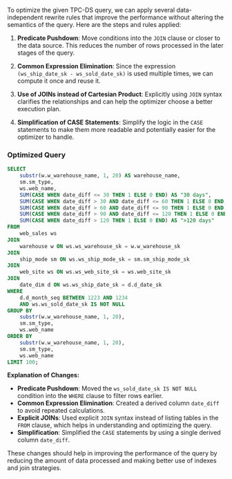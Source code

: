 To optimize the given TPC-DS query, we can apply several data-independent rewrite rules that improve the performance without altering the semantics of the query. Here are the steps and rules applied:

1. **Predicate Pushdown**: Move conditions into the `JOIN` clause or closer to the data source. This reduces the number of rows processed in the later stages of the query.

2. **Common Expression Elimination**: Since the expression `(ws_ship_date_sk - ws_sold_date_sk)` is used multiple times, we can compute it once and reuse it.

3. **Use of JOINs instead of Cartesian Product**: Explicitly using `JOIN` syntax clarifies the relationships and can help the optimizer choose a better execution plan.

4. **Simplification of CASE Statements**: Simplify the logic in the `CASE` statements to make them more readable and potentially easier for the optimizer to handle.

### Optimized Query

```sql
SELECT 
    substr(w.w_warehouse_name, 1, 20) AS warehouse_name,
    sm.sm_type,
    ws.web_name,
    SUM(CASE WHEN date_diff <= 30 THEN 1 ELSE 0 END) AS "30 days",
    SUM(CASE WHEN date_diff > 30 AND date_diff <= 60 THEN 1 ELSE 0 END) AS "31-60 days",
    SUM(CASE WHEN date_diff > 60 AND date_diff <= 90 THEN 1 ELSE 0 END) AS "61-90 days",
    SUM(CASE WHEN date_diff > 90 AND date_diff <= 120 THEN 1 ELSE 0 END) AS "91-120 days",
    SUM(CASE WHEN date_diff > 120 THEN 1 ELSE 0 END) AS ">120 days"
FROM 
    web_sales ws
JOIN 
    warehouse w ON ws.ws_warehouse_sk = w.w_warehouse_sk
JOIN 
    ship_mode sm ON ws.ws_ship_mode_sk = sm.sm_ship_mode_sk
JOIN 
    web_site ws ON ws.ws_web_site_sk = ws.web_site_sk
JOIN 
    date_dim d ON ws.ws_ship_date_sk = d.d_date_sk
WHERE 
    d.d_month_seq BETWEEN 1223 AND 1234
    AND ws.ws_sold_date_sk IS NOT NULL
GROUP BY 
    substr(w.w_warehouse_name, 1, 20),
    sm.sm_type,
    ws.web_name
ORDER BY 
    substr(w.w_warehouse_name, 1, 20),
    sm.sm_type,
    ws.web_name
LIMIT 100;
```

**Explanation of Changes:**
- **Predicate Pushdown**: Moved the `ws_sold_date_sk IS NOT NULL` condition into the `WHERE` clause to filter rows earlier.
- **Common Expression Elimination**: Created a derived column `date_diff` to avoid repeated calculations.
- **Explicit JOINs**: Used explicit `JOIN` syntax instead of listing tables in the `FROM` clause, which helps in understanding and optimizing the query.
- **Simplification**: Simplified the `CASE` statements by using a single derived column `date_diff`.

These changes should help in improving the performance of the query by reducing the amount of data processed and making better use of indexes and join strategies.